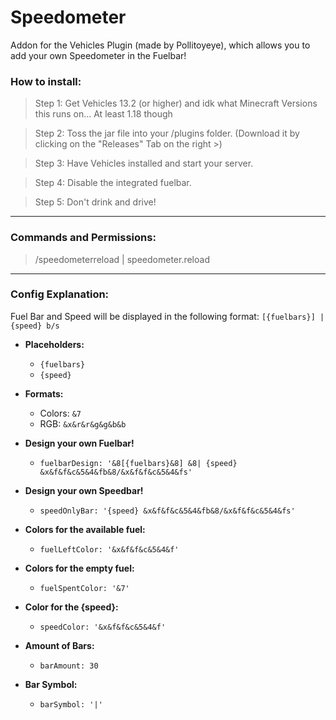 # Speedometer

Addon for the Vehicles Plugin (made by Pollitoyeye), which allows you to add your own Speedometer in the Fuelbar!

### How to install:
> Step 1:
  Get Vehicles 13.2 (or higher) and idk what Minecraft Versions this runs on... At least 1.18 though
  
> Step 2:
  Toss the jar file into your /plugins folder. (Download it by clicking on the "Releases" Tab on the right >)
  
> Step 3:
  Have Vehicles installed and start your server.
  
> Step 4:
  Disable the integrated fuelbar.
  
> Step 5:
  Don't drink and drive!

___
### Commands and Permissions:
> /speedometerreload | speedometer.reload

___
### Config Explanation:
Fuel Bar and Speed will be displayed in the following format:
`[{fuelbars}] | {speed} b/s`

- **Placeholders:**
  - `{fuelbars}`
  - `{speed}`

- **Formats:**
  - Colors: `&7`
  - RGB: `&x&r&r&g&g&b&b`

- **Design your own Fuelbar!**
  - `fuelbarDesign: '&8[{fuelbars}&8] &8| {speed} &x&f&f&c&5&4&fb&8/&x&f&f&c&5&4&fs'`
  
- **Design your own Speedbar!**
  - `speedOnlyBar: '{speed} &x&f&f&c&5&4&fb&8/&x&f&f&c&5&4&fs'`

- **Colors for the available fuel:**
  - `fuelLeftColor: '&x&f&f&c&5&4&f'`

- **Colors for the empty fuel:**
  - `fuelSpentColor: '&7'`

- **Color for the {speed}:**
  - `speedColor: '&x&f&f&c&5&4&f'`
  
- **Amount of Bars:**
  - `barAmount: 30`
  
- **Bar Symbol:**
  - `barSymbol: '|'`

